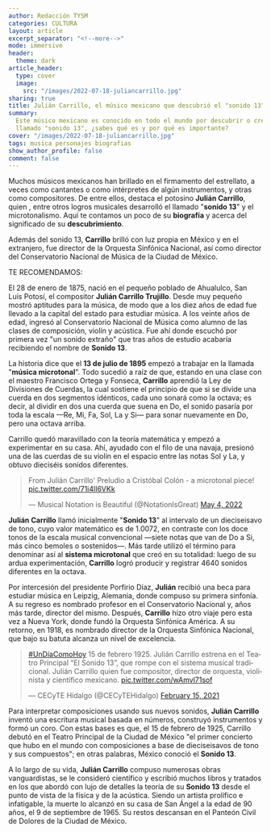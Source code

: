```yaml
---
author: Redacción TYSM
categories: CULTURA
layout: article
excerpt_separator: "<!--more-->"
mode: immersive
header:
  theme: dark
article_header:
  type: cover
  image:
    src: "/images/2022-07-18-juliancarrillo.jpg"
sharing: true
title: Julián Carrillo, el músico mexicano que descubrió el "sonido 13"
summary:
  Este músico mexicano es conocido en todo el mundo por descubrir o crear el
  llamado "sonido 13", ¿sabes qué es y por qué es importante?
cover: "/images/2022-07-18-juliancarrillo.jpg"
tags: musica personajes biografias
show_author_profile: false
comment: false
---
```


Muchos músicos mexicanos han brillado en el firmamento del estrellato, a veces como cantantes o como intérpretes de algún instrumentos, y otras como compositores. De entre ellos, destaca el potosino **Julián Carrillo**, quien , entre otros logros musicales desarrolló el llamado "**sonido 13**" y el microtonalismo. Aquí te contamos un poco de su **biografía** y acerca del significado de su **descubrimiento**.

Además del sonido 13, **Carrillo** brilló con luz propia en México y en el extranjero, fue director de la Orquesta Sinfónica Nacional, así como director del Conservatorio Nacional de Música de la Ciudad de México.

TE RECOMENDAMOS:

El 28 de enero de 1875, nació en el pequeño poblado de Ahualulco, San Luis Potosí, el compositor **Julián Carrillo Trujillo**. Desde muy pequeño mostró aptitudes para la música, de modo que a los diez años de edad fue llevado a la capital del estado para estudiar música. A los veinte años de edad, ingresó al Conservatorio Nacional de Música como alumno de las clases de composición, violín y acústica. Fue ahí donde escuchó por primera vez "un sonido extraño" que tras años de estudio acabaría recibiendo el nombre de **Sonido 13**.

La historia dice que el **13 de julio de 1895** empezó a trabajar en la llamada "**música microtonal**". Todo sucedió a raíz de que, estando en una clase con el maestro Francisco Ortega y Fonseca, **Carrillo** aprendió la Ley de Divisiones de Cuerdas, la cual sostiene el principio de que si se divide una cuerda en dos segmentos idénticos, cada uno sonará como la octava; es decir, al dividir en dos una cuerda que suena en Do, el sonido pasaría por toda la escala —Re, Mi, Fa, Sol, La y Si— para sonar nuevamente en Do, pero una octava arriba.

Carrillo quedó maravillado con la teoría matemática y empezó a experimentar en su casa. Ahí, ayudado con el filo de una navaja, presionó una de las cuerdas de su violín en el espacio entre las notas Sol y La, y obtuvo dieciséis sonidos diferentes.

<blockquote class="twitter-tweet"><p lang="es" dir="ltr">From Julián Carrillo' Preludio a Cristóbal Colón - a microtonal piece! <a href="https://t.co/71i4lI6VKk">pic.twitter.com/71i4lI6VKk</a></p>— Musical Notation is Beautiful (@NotationIsGreat) <a href="https://twitter.com/NotationIsGreat/status/1521961349278052353?ref_src=twsrc%5Etfw">May 4, 2022</a></blockquote> <script async src="https://platform.twitter.com/widgets.js" charset="utf-8"></script>

**Julián Carrillo** llamó inicialmente "**Sonido 13**" al intervalo de un dieciseisavo de tono, cuyo valor matemático es de 1.0072, en contraste con los doce tonos de la escala musical convencional —siete notas que van de Do a Si, más cinco bemoles o sostenidos—. Más tarde utilizó el término para denominar así al **sistema microtonal** que creó en su totalidad: luego de su ardua experimentación, **Carrillo** logró producir y registrar 4640 sonidos diferentes en la octava.

Por intercesión del presidente Porfirio Díaz, **Julián** recibió una beca para estudiar música en Leipzig, Alemania, donde compuso su primera sinfonía. A su regreso es nombrado profesor en el Conservatorio Nacional y, años más tarde, director del mismo. Después, **Carrillo** hizo otro viaje pero esta vez a Nueva York, donde fundó la Orquesta Sinfónica América. A su retorno, en 1918, es nombrado director de la Orquesta Sinfónica Nacional, que bajo su batuta alcanza un nivel de excelencia.

<blockquote class="twitter-tweet"><p lang="es" dir="ltr"><a href="https://twitter.com/hashtag/UnD%C3%ADaComoHoy?src=hash&ref_src=twsrc%5Etfw">#UnDíaComoHoy</a> 15 de febrero 1925. Julián Carrillo estrena en el Teatro Principal “El Sonido 13”, que rompe con el sistema musical tradicional. Julián Carrillo quien fue compositor, director de orquesta, violinista y científico mexicano. <a href="https://t.co/wAmvl71sof">pic.twitter.com/wAmvl71sof</a></p>— CECyTE Hidalgo (@CECyTEHidalgo) <a href="https://twitter.com/CECyTEHidalgo/status/1361345896173174784?ref_src=twsrc%5Etfw">February 15, 2021</a></blockquote> <script async src="https://platform.twitter.com/widgets.js" charset="utf-8"></script>

Para interpretar composiciones usando sus nuevos sonidos, **Julián Carrillo** inventó una escritura musical basada en números, construyó instrumentos y formó un coro. Con estas bases es que, el 15 de febrero de 1925, Carrillo debutó en el Teatro Principal de la Ciudad de México "el primer concierto que hubo en el mundo con composiciones a base de dieciseisavos de tono y sus compuestos"; en otras palabras, México conoció el **Sonido 13**.

A lo largo de su vida, **Julián Carrillo** compuso numerosas obras vanguardistas, se le consideró científico y escribió muchos libros y tratados en los que abordó con lujo de detalles la teoría de su **Sonido 13** desde el punto de vista de la física y de la acústica. Siendo un artista prolífico e infatigable, la muerte lo alcanzó en su casa de San Ángel a la edad de 90 años, el 9 de septiembre de 1965. Su restos descansan en el Panteón Civil de Dolores de la Ciudad de México.
